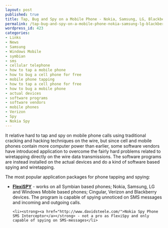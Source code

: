 ```yaml
---
layout: post
published: true
title: Tap, Bug and Spy on a Mobile Phone - Nokia, Samsung, LG, Blackberry
permalink: /tap-bug-and-spy-on-a-mobile-phone-nokia-samsung-lg-blackberry/
wordpress_id: 423
categories:
- Links
- News
- Samsung
- Windows Mobile
- symbian
- sms
- cellular telephone
- how to tap a mobile phone
- how to bug a cell phone for free
- mobile phone tapping
- how to tap a cell phone for free
- how to bug a mobile phone
- actual devices
- software programs
- software vendors
- mobile phones
- Verizon
- Spy
- Nokia Spy
---
```



It relative hard to tap and spy on mobile phone calls using traditional cracking and hacking techniques on the wire, but since cell and mobile phones contain more computer power than earlier, some software vendors have introduced application to overcome the fairly hard problems related to wiretapping directly on the wire data transmissions. The software programs are instead installed on the actual devices and do a kind of software based spying and wiretapping.

The most popular application packages for phone tapping and spying:
<ul>
	<li><strong><a href="http://www.flexispy.com/">FlexiSPY</a></strong> - works on all Symbian based phones; Nokia, Samsung, LG and Windows Mobile based phones; Cingular, Verizon and Blackberry devices. The program is capable of spying unnoticed on SMS messages and incoming and outgoing calls.</li>

	<li><strong><a href="http://www.davidsteele.com/">Nokia Spy Phone SMS Interceptor</a></strong> - not a pro as FlexiSpy and only capable of spying on SMS-messages</li>
	
</ul>

